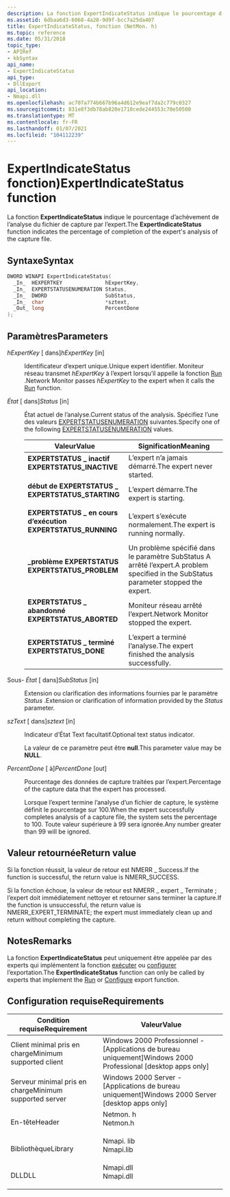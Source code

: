 ```yaml
---
description: La fonction ExpertIndicateStatus indique le pourcentage d’achèvement de l’analyse des experts du fichier de capture.
ms.assetid: 6dbaa6d3-6068-4a28-9d9f-bcc7a25da407
title: ExpertIndicateStatus, fonction (NetMon. h)
ms.topic: reference
ms.date: 05/31/2018
topic_type:
- APIRef
- kbSyntax
api_name:
- ExpertIndicateStatus
api_type:
- DllExport
api_location:
- Nmapi.dll
ms.openlocfilehash: ac707a774b667b96a4d612e9eaf7da2c779c0327
ms.sourcegitcommit: 831e8f3db78ab820e1710cede244553c70e50500
ms.translationtype: MT
ms.contentlocale: fr-FR
ms.lasthandoff: 01/07/2021
ms.locfileid: "104112239"
---
```

# <a name="expertindicatestatus-function"></a><span data-ttu-id="1d441-103">ExpertIndicateStatus fonction)</span><span class="sxs-lookup"><span data-stu-id="1d441-103">ExpertIndicateStatus function</span></span>

<span data-ttu-id="1d441-104">La fonction **ExpertIndicateStatus** indique le pourcentage d’achèvement de l’analyse du fichier de capture par l’expert.</span><span class="sxs-lookup"><span data-stu-id="1d441-104">The **ExpertIndicateStatus** function indicates the percentage of completion of the expert's analysis of the capture file.</span></span>

## <a name="syntax"></a><span data-ttu-id="1d441-105">Syntaxe</span><span class="sxs-lookup"><span data-stu-id="1d441-105">Syntax</span></span>


```C++
DWORD WINAPI ExpertIndicateStatus(
  _In_  HEXPERTKEY              hExpertKey,
  _In_  EXPERTSTATUSENUMERATION Status,
  _In_  DWORD                   SubStatus,
  _In_  char                    *sztext,
  _Out_ long                    PercentDone
);
```



## <a name="parameters"></a><span data-ttu-id="1d441-106">Paramètres</span><span class="sxs-lookup"><span data-stu-id="1d441-106">Parameters</span></span>

<dl> <dt>

<span data-ttu-id="1d441-107">*hExpertKey* \[ dans\]</span><span class="sxs-lookup"><span data-stu-id="1d441-107">*hExpertKey* \[in\]</span></span>
</dt> <dd>

<span data-ttu-id="1d441-108">Identificateur d’expert unique.</span><span class="sxs-lookup"><span data-stu-id="1d441-108">Unique expert identifier.</span></span> <span data-ttu-id="1d441-109">Moniteur réseau transmet *hExpertKey* à l’expert lorsqu’il appelle la fonction [Run](run.md) .</span><span class="sxs-lookup"><span data-stu-id="1d441-109">Network Monitor passes *hExpertKey* to the expert when it calls the [Run](run.md) function.</span></span>

</dd> <dt>

<span data-ttu-id="1d441-110">*État* \[ dans\]</span><span class="sxs-lookup"><span data-stu-id="1d441-110">*Status* \[in\]</span></span>
</dt> <dd>

<span data-ttu-id="1d441-111">État actuel de l’analyse.</span><span class="sxs-lookup"><span data-stu-id="1d441-111">Current status of the analysis.</span></span> <span data-ttu-id="1d441-112">Spécifiez l’une des valeurs [EXPERTSTATUSENUMERATION](expertstatusenumeration.md) suivantes.</span><span class="sxs-lookup"><span data-stu-id="1d441-112">Specify one of the following [EXPERTSTATUSENUMERATION](expertstatusenumeration.md) values.</span></span>



| <span data-ttu-id="1d441-113">Valeur</span><span class="sxs-lookup"><span data-stu-id="1d441-113">Value</span></span>                                                                                                                                                                                 | <span data-ttu-id="1d441-114">Signification</span><span class="sxs-lookup"><span data-stu-id="1d441-114">Meaning</span></span>                                                                        |
|---------------------------------------------------------------------------------------------------------------------------------------------------------------------------------------|--------------------------------------------------------------------------------|
| <span id="EXPERTSTATUS_INACTIVE"></span><span id="expertstatus_inactive"></span><dl> <span data-ttu-id="1d441-115"><dt>**EXPERTSTATUS \_ inactif**</dt></span><span class="sxs-lookup"><span data-stu-id="1d441-115"><dt>**EXPERTSTATUS\_INACTIVE**</dt></span></span> </dl> | <span data-ttu-id="1d441-116">L’expert n’a jamais démarré.</span><span class="sxs-lookup"><span data-stu-id="1d441-116">The expert never started.</span></span> <br/>                                          |
| <span id="EXPERTSTATUS_STARTING"></span><span id="expertstatus_starting"></span><dl> <span data-ttu-id="1d441-117"><dt>**début de EXPERTSTATUS \_**</dt></span><span class="sxs-lookup"><span data-stu-id="1d441-117"><dt>**EXPERTSTATUS\_STARTING**</dt></span></span> </dl> | <span data-ttu-id="1d441-118">L’expert démarre.</span><span class="sxs-lookup"><span data-stu-id="1d441-118">The expert is starting.</span></span> <br/>                                            |
| <span id="EXPERTSTATUS_RUNNING"></span><span id="expertstatus_running"></span><dl> <span data-ttu-id="1d441-119"><dt>**EXPERTSTATUS \_ en cours d’exécution**</dt></span><span class="sxs-lookup"><span data-stu-id="1d441-119"><dt>**EXPERTSTATUS\_RUNNING**</dt></span></span> </dl>    | <span data-ttu-id="1d441-120">L’expert s’exécute normalement.</span><span class="sxs-lookup"><span data-stu-id="1d441-120">The expert is running normally.</span></span> <br/>                                    |
| <span id="EXPERTSTATUS_PROBLEM"></span><span id="expertstatus_problem"></span><dl> <span data-ttu-id="1d441-121"><dt>**\_problème EXPERTSTATUS**</dt></span><span class="sxs-lookup"><span data-stu-id="1d441-121"><dt>**EXPERTSTATUS\_PROBLEM**</dt></span></span> </dl>    | <span data-ttu-id="1d441-122">Un problème spécifié dans le paramètre SubStatus A arrêté l’expert.</span><span class="sxs-lookup"><span data-stu-id="1d441-122">A problem specified in the SubStatus parameter stopped the expert.</span></span> <br/> |
| <span id="EXPERTSTATUS_ABORTED"></span><span id="expertstatus_aborted"></span><dl> <span data-ttu-id="1d441-123"><dt>**EXPERTSTATUS \_ abandonné**</dt></span><span class="sxs-lookup"><span data-stu-id="1d441-123"><dt>**EXPERTSTATUS\_ABORTED**</dt></span></span> </dl>    | <span data-ttu-id="1d441-124">Moniteur réseau arrêté l’expert.</span><span class="sxs-lookup"><span data-stu-id="1d441-124">Network Monitor stopped the expert.</span></span> <br/>                                |
| <span id="EXPERTSTATUS_DONE"></span><span id="expertstatus_done"></span><dl> <span data-ttu-id="1d441-125"><dt>**EXPERTSTATUS \_ terminé**</dt></span><span class="sxs-lookup"><span data-stu-id="1d441-125"><dt>**EXPERTSTATUS\_DONE**</dt></span></span> </dl>             | <span data-ttu-id="1d441-126">L’expert a terminé l’analyse.</span><span class="sxs-lookup"><span data-stu-id="1d441-126">The expert finished the analysis successfully.</span></span> <br/>                     |



 

</dd> <dt>

<span data-ttu-id="1d441-127">Sous- *État* \[ dans\]</span><span class="sxs-lookup"><span data-stu-id="1d441-127">*SubStatus* \[in\]</span></span>
</dt> <dd>

<span data-ttu-id="1d441-128">Extension ou clarification des informations fournies par le paramètre *Status* .</span><span class="sxs-lookup"><span data-stu-id="1d441-128">Extension or clarification of information provided by the *Status* parameter.</span></span>

</dd> <dt>

<span data-ttu-id="1d441-129">*szText* \[ dans\]</span><span class="sxs-lookup"><span data-stu-id="1d441-129">*sztext* \[in\]</span></span>
</dt> <dd>

<span data-ttu-id="1d441-130">Indicateur d’État Text facultatif.</span><span class="sxs-lookup"><span data-stu-id="1d441-130">Optional text status indicator.</span></span>

<span data-ttu-id="1d441-131">La valeur de ce paramètre peut être **null**.</span><span class="sxs-lookup"><span data-stu-id="1d441-131">This parameter value may be **NULL**.</span></span>

</dd> <dt>

<span data-ttu-id="1d441-132">*PercentDone* \[ à\]</span><span class="sxs-lookup"><span data-stu-id="1d441-132">*PercentDone* \[out\]</span></span>
</dt> <dd>

<span data-ttu-id="1d441-133">Pourcentage des données de capture traitées par l’expert.</span><span class="sxs-lookup"><span data-stu-id="1d441-133">Percentage of the capture data that the expert has processed.</span></span>

<span data-ttu-id="1d441-134">Lorsque l’expert termine l’analyse d’un fichier de capture, le système définit le pourcentage sur 100.</span><span class="sxs-lookup"><span data-stu-id="1d441-134">When the expert successfully completes analysis of a capture file, the system sets the percentage to 100.</span></span> <span data-ttu-id="1d441-135">Toute valeur supérieure à 99 sera ignorée.</span><span class="sxs-lookup"><span data-stu-id="1d441-135">Any number greater than 99 will be ignored.</span></span>

</dd> </dl>

## <a name="return-value"></a><span data-ttu-id="1d441-136">Valeur retournée</span><span class="sxs-lookup"><span data-stu-id="1d441-136">Return value</span></span>

<span data-ttu-id="1d441-137">Si la fonction réussit, la valeur de retour est NMERR \_ Success.</span><span class="sxs-lookup"><span data-stu-id="1d441-137">If the function is successful, the return value is NMERR\_SUCCESS.</span></span>

<span data-ttu-id="1d441-138">Si la fonction échoue, la valeur de retour est NMERR \_ expert \_ Terminate ; l’expert doit immédiatement nettoyer et retourner sans terminer la capture.</span><span class="sxs-lookup"><span data-stu-id="1d441-138">If the function is unsuccessful, the return value is NMERR\_EXPERT\_TERMINATE; the expert must immediately clean up and return without completing the capture.</span></span>

## <a name="remarks"></a><span data-ttu-id="1d441-139">Notes</span><span class="sxs-lookup"><span data-stu-id="1d441-139">Remarks</span></span>

<span data-ttu-id="1d441-140">La fonction **ExpertIndicateStatus** peut uniquement être appelée par des experts qui implémentent la fonction [exécuter](run.md) ou [configurer](configure.md) l’exportation.</span><span class="sxs-lookup"><span data-stu-id="1d441-140">The **ExpertIndicateStatus** function can only be called by experts that implement the [Run](run.md) or [Configure](configure.md) export function.</span></span>

## <a name="requirements"></a><span data-ttu-id="1d441-141">Configuration requise</span><span class="sxs-lookup"><span data-stu-id="1d441-141">Requirements</span></span>



| <span data-ttu-id="1d441-142">Condition requise</span><span class="sxs-lookup"><span data-stu-id="1d441-142">Requirement</span></span> | <span data-ttu-id="1d441-143">Valeur</span><span class="sxs-lookup"><span data-stu-id="1d441-143">Value</span></span> |
|-------------------------------------|--------------------------------------------------------------------------------------|
| <span data-ttu-id="1d441-144">Client minimal pris en charge</span><span class="sxs-lookup"><span data-stu-id="1d441-144">Minimum supported client</span></span><br/> | <span data-ttu-id="1d441-145">Windows 2000 Professionnel - \[Applications de bureau uniquement\]</span><span class="sxs-lookup"><span data-stu-id="1d441-145">Windows 2000 Professional \[desktop apps only\]</span></span><br/>                           |
| <span data-ttu-id="1d441-146">Serveur minimal pris en charge</span><span class="sxs-lookup"><span data-stu-id="1d441-146">Minimum supported server</span></span><br/> | <span data-ttu-id="1d441-147">Windows 2000 Server - \[Applications de bureau uniquement\]</span><span class="sxs-lookup"><span data-stu-id="1d441-147">Windows 2000 Server \[desktop apps only\]</span></span><br/>                                 |
| <span data-ttu-id="1d441-148">En-tête</span><span class="sxs-lookup"><span data-stu-id="1d441-148">Header</span></span><br/>                   | <dl> <span data-ttu-id="1d441-149"><dt>Netmon. h</dt></span><span class="sxs-lookup"><span data-stu-id="1d441-149"><dt>Netmon.h</dt></span></span> </dl>  |
| <span data-ttu-id="1d441-150">Bibliothèque</span><span class="sxs-lookup"><span data-stu-id="1d441-150">Library</span></span><br/>                  | <dl> <span data-ttu-id="1d441-151"><dt>Nmapi. lib</dt></span><span class="sxs-lookup"><span data-stu-id="1d441-151"><dt>Nmapi.lib</dt></span></span> </dl> |
| <span data-ttu-id="1d441-152">DLL</span><span class="sxs-lookup"><span data-stu-id="1d441-152">DLL</span></span><br/>                      | <dl> <span data-ttu-id="1d441-153"><dt>Nmapi.dll</dt></span><span class="sxs-lookup"><span data-stu-id="1d441-153"><dt>Nmapi.dll</dt></span></span> </dl> |
